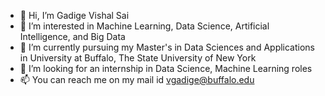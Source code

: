 - 👋 Hi, I’m Gadige Vishal Sai
- 👀 I’m interested in Machine Learning, Data Science, Artificial Intelligence, and Big Data
- 🌱 I’m currently pursuing my Master's in Data Sciences and Applications in University at Buffalo, The State University of New York
- 💞️ I’m looking for an internship in Data Science, Machine Learning roles
- 📫 You can reach me on my mail id vgadige@buffalo.edu

<!---
VishalSai123/VishalSai123 is a ✨ special ✨ repository because its `README.md` (this file) appears on your GitHub profile.
You can click the Preview link to take a look at your changes.
--->
